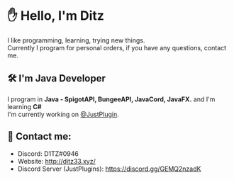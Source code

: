 # ✋ Hello, I'm Ditz

I like programming, learning, trying new things.<br>
Currently I program for personal orders, if you have any questions, contact me.

## 🛠 I'm Java Developer

I program in **Java - SpigotAPI, BungeeAPI, JavaCord, JavaFX.** and I'm learning **C#**<br>
I'm currently working on [@JustPlugin](https://github.com/Just-Plugins).<br>

## 📩 Contact me:

- Discord: D1TZ#0946
- Website: http://ditz33.xyz/
- Discord Server (JustPlugins): https://discord.gg/GEMQ2nzadK
